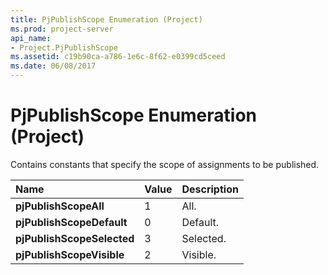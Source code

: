 ```yaml
---
title: PjPublishScope Enumeration (Project)
ms.prod: project-server
api_name:
- Project.PjPublishScope
ms.assetid: c19b90ca-a786-1e6c-8f62-e0399cd5ceed
ms.date: 06/08/2017
---
```



# PjPublishScope Enumeration (Project)

Contains constants that specify the scope of assignments to be published.



|**Name**|**Value**|**Description**|
|:-----|:-----|:-----|
|**pjPublishScopeAll**|1|All.|
|**pjPublishScopeDefault**|0|Default.|
|**pjPublishScopeSelected**|3|Selected.|
|**pjPublishScopeVisible**|2|Visible.|

